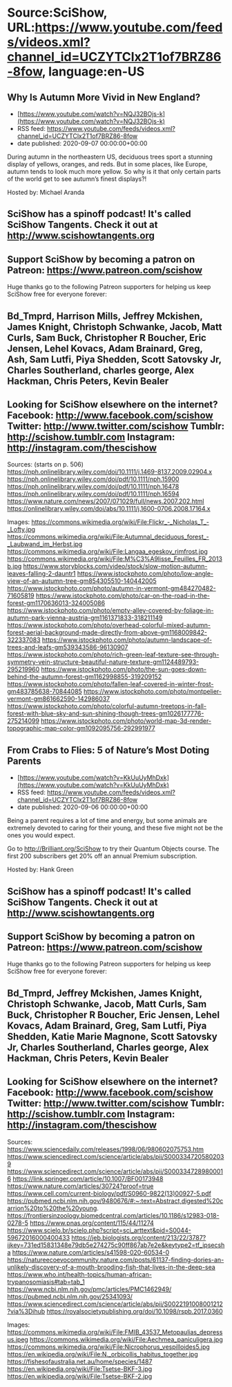 # Source:SciShow, URL:https://www.youtube.com/feeds/videos.xml?channel_id=UCZYTClx2T1of7BRZ86-8fow, language:en-US

## Why Is Autumn More Vivid in New England?
 - [https://www.youtube.com/watch?v=NQJ32BOjs-k](https://www.youtube.com/watch?v=NQJ32BOjs-k)
 - RSS feed: https://www.youtube.com/feeds/videos.xml?channel_id=UCZYTClx2T1of7BRZ86-8fow
 - date published: 2020-09-07 00:00:00+00:00

During autumn in the northeastern US, deciduous trees sport a stunning display of yellows, oranges, and reds. But in some places, like Europe, autumn tends to look much more yellow. So why is it that only certain parts of the world get to see autumn’s finest displays?!

Hosted by: Michael Aranda

SciShow has a spinoff podcast! It's called SciShow Tangents. Check it out at http://www.scishowtangents.org
----------
Support SciShow by becoming a patron on Patreon: https://www.patreon.com/scishow
----------
Huge thanks go to the following Patreon supporters for helping us keep SciShow free for everyone forever:

Bd_Tmprd, Harrison Mills, Jeffrey Mckishen, James Knight, Christoph Schwanke, Jacob, Matt Curls, Sam Buck, Christopher R Boucher, Eric Jensen, Lehel Kovacs, Adam Brainard, Greg, Ash, Sam Lutfi, Piya Shedden, Scott Satovsky Jr, Charles Southerland, charles george, Alex Hackman, Chris Peters, Kevin Bealer
----------
Looking for SciShow elsewhere on the internet?
Facebook: http://www.facebook.com/scishow
Twitter: http://www.twitter.com/scishow
Tumblr: http://scishow.tumblr.com
Instagram: http://instagram.com/thescishow
----------
Sources:
(starts on p. 506) https://nph.onlinelibrary.wiley.com/doi/10.1111/j.1469-8137.2009.02904.x
https://nph.onlinelibrary.wiley.com/doi/pdf/10.1111/nph.15900
https://nph.onlinelibrary.wiley.com/doi/pdf/10.1111/nph.16478
https://nph.onlinelibrary.wiley.com/doi/pdf/10.1111/nph.16594
https://www.nature.com/news/2007/071029/full/news.2007.202.html 
https://onlinelibrary.wiley.com/doi/abs/10.1111/j.1600-0706.2008.17164.x 

Images:
https://commons.wikimedia.org/wiki/File:Flickr_-_Nicholas_T_-_Lofty.jpg
https://commons.wikimedia.org/wiki/File:Autumnal_deciduous_forest_-_Laubwand_im_Herbst.jpg
https://commons.wikimedia.org/wiki/File:Langaa_egeskov_rimfrost.jpg
https://commons.wikimedia.org/wiki/File:M%C3%A9lisse_Feuilles_FR_2013b.jpg
https://www.storyblocks.com/video/stock/slow-motion-autumn-leaves-falling-2-dauntr1
https://www.istockphoto.com/photo/low-angle-view-of-an-autumn-tree-gm854305510-140442005
https://www.istockphoto.com/photo/autumn-in-vermont-gm484270482-71605819
https://www.istockphoto.com/photo/car-on-the-road-in-the-forest-gm1170636013-324005086
https://www.istockphoto.com/photo/empty-alley-covered-by-foliage-in-autumn-park-vienna-austria-gm1161371833-318211149
https://www.istockphoto.com/photo/overhead-colorful-mixed-autumn-forest-aerial-background-made-directly-from-above-gm1168009842-322337083
https://www.istockphoto.com/photo/autumn-landscape-of-trees-and-leafs-gm539343586-96130907
https://www.istockphoto.com/photo/rich-green-leaf-texture-see-through-symmetry-vein-structure-beautiful-nature-texture-gm1124489793-295219960
https://www.istockphoto.com/photo/the-sun-goes-down-behind-the-autumn-forest-gm1162998855-319209152
https://www.istockphoto.com/photo/fallen-leaf-covered-in-winter-frost-gm483785638-70844085
https://www.istockphoto.com/photo/montpelier-vermont-gm861662590-142986037
https://www.istockphoto.com/photo/colorful-autumn-treetops-in-fall-forest-with-blue-sky-and-sun-shining-though-trees-gm1026177776-275214099
https://www.istockphoto.com/photo/world-map-3d-render-topographic-map-color-gm1092095756-292991977

## From Crabs to Flies: 5 of Nature’s Most Doting Parents
 - [https://www.youtube.com/watch?v=KkUuUyMhDxk](https://www.youtube.com/watch?v=KkUuUyMhDxk)
 - RSS feed: https://www.youtube.com/feeds/videos.xml?channel_id=UCZYTClx2T1of7BRZ86-8fow
 - date published: 2020-09-06 00:00:00+00:00

Being a parent requires a lot of time and energy, but some animals are extremely devoted to caring for their young, and these five might not be the ones you would expect.

Go to http://Brilliant.org/SciShow to try their Quantum Objects course. The first 200 subscribers get 20% off an annual Premium subscription. 

Hosted by: Hank Green

SciShow has a spinoff podcast! It's called SciShow Tangents. Check it out at http://www.scishowtangents.org
----------
Support SciShow by becoming a patron on Patreon: https://www.patreon.com/scishow
----------
Huge thanks go to the following Patreon supporters for helping us keep SciShow free for everyone forever:

Bd_Tmprd, Jeffrey Mckishen, James Knight, Christoph Schwanke, Jacob, Matt Curls, Sam Buck, Christopher R Boucher, Eric Jensen, Lehel Kovacs, Adam Brainard, Greg, Sam Lutfi, Piya Shedden, Katie Marie Magnone, Scott Satovsky Jr, Charles Southerland, Charles george, Alex Hackman, Chris Peters, Kevin Bealer
----------
Looking for SciShow elsewhere on the internet?
Facebook: http://www.facebook.com/scishow
Twitter: http://www.twitter.com/scishow
Tumblr: http://scishow.tumblr.com
Instagram: http://instagram.com/thescishow
----------
Sources:
https://www.sciencedaily.com/releases/1998/06/980602075753.htm
https://www.sciencedirect.com/science/article/abs/pii/S0003347205802039
https://www.sciencedirect.com/science/article/abs/pii/S0003347289800016
https://link.springer.com/article/10.1007/BF00173948
https://www.nature.com/articles/30724?proof=true
https://www.cell.com/current-biology/pdf/S0960-9822(13)00927-5.pdf
https://pubmed.ncbi.nlm.nih.gov/9480676/#:~:text=Abstract,digested%20carrion%20to%20the%20young.
https://frontiersinzoology.biomedcentral.com/articles/10.1186/s12983-018-0278-5
https://www.pnas.org/content/115/44/11274
https://www.scielo.br/scielo.php?script=sci_arttext&pid=S0044-59672016000400433
https://jeb.biologists.org/content/213/22/3787?ijkey=731ed15831348e79db5e274275c90ff867ab7e2e&keytype2=tf_ipsecsha
https://www.nature.com/articles/s41598-020-60534-0
https://natureecoevocommunity.nature.com/posts/61137-finding-dories-an-unlikely-discovery-of-a-mouth-brooding-fish-that-lives-in-the-deep-sea
https://www.who.int/health-topics/human-african-trypanosomiasis#tab=tab_1
https://www.ncbi.nlm.nih.gov/pmc/articles/PMC1462949/
https://pubmed.ncbi.nlm.nih.gov/25341093/
https://www.sciencedirect.com/science/article/abs/pii/S0022191008001212?via%3Dihub
https://royalsocietypublishing.org/doi/10.1098/rspb.2017.0360

Images:
https://commons.wikimedia.org/wiki/File:FMIB_43537_Metopaulias_depressus.jpeg
https://commons.wikimedia.org/wiki/File:Aechmea_paniculigera.jpg
https://commons.wikimedia.org/wiki/File:Nicrophorus_vespilloides5.jpg
https://en.wikipedia.org/wiki/File:N._orbicollis_habitus_together.jpg
https://fishesofaustralia.net.au/home/species/1487
https://en.wikipedia.org/wiki/File:Tsetse-BKF-3.jpg
https://en.wikipedia.org/wiki/File:Tsetse-BKF-2.jpg

